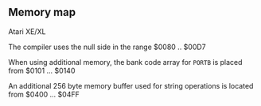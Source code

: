 #

## Memory map

Atari XE/XL

The compiler uses the null side in the range $0080 .. $00D7

When using additional memory, the bank code array for `PORTB` is placed from $0101 ... $0140

An additional 256 byte memory buffer used for string operations is located from $0400 ... $04FF
